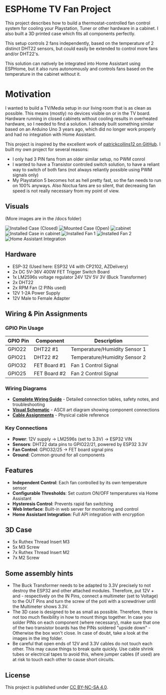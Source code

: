 # ESPHome TV Fan Project
This project describes how to build a thermostat-controlled fan control system for cooling your Playstation, Tuner or other hardware in a cabinet. I also built a 3D printed case which fits all components perfectly.

This setup controls 2 fans independently, based on the temperature of 2 distinct DHT22 sensors, but could easily be extended to control more fans and/or DHT22's. 

This solution can natively be integrated into Home Assistant using ESPHome, but it also runs autonomously and controls fans based on the temperature in the cabinet without it.

# Motivation
I wanted to build a TV/Media setup in our living room that is as clean as possible. This means (mostly) no devices visible on or in the TV board. Hardware running in closed cabinets without cooling results in overheated hardware, so I needed to find a solution. I already built something similar based on an Arduino Uno 3 years ago, which did no longer work properly and had no integration with Home Assistant.

This project is inspired by the excellent work of [patrickcollins12 on GitHub](https://github.com/patrickcollins12/esphome-fan-controller). I built my own project for several reasons:
* I only had 3 PIN fans from an older similar setup, no PWM conrol
* I wanted to have a Transistor controled switch solution, to have a reliant way to switch of both fans (not always reliantly possible using PWM signals only)
* My Playstation 5 becomes hot as hell pretty fast, so the fan needs to run on 100% anyways. Also Noctua fans are so silent, that decreasing fan speed is not really necessary from my point of view. 

## Visuals
(More images are in the /docs folder)

![Installed Case (Closed)](img/installed_case_closed.jpg)
![Mounted Case (Open)](img/fully_mounted_case_open.jpg)
![cabinet](img/cabinet.jpg)
![Installed Case in cabinet](img/box_installed_in_cabinet.jpg)
![Installed Fan 1](img/fan_installed_1.jpg)
![Installed Fan 2](img/fan_installed_2.jpg)
![Home Assistant Integration](img/home_assistant_integration.png)

## Hardware
* ESP-32 (Used here: ESP32 V4 with CP2102, AZDelivery)
* 2x DC 5V-36V 400W FET Trigger Switch Board
* 1x LM2596s voltage regulator 24V 12V 5V 3V (Buck Transformer)
* 2x DHT22
* 2x RPM Fan (2 PINs used)
* 12V 1-2A Power Supply
* 12V Male to Female Adapter

## Wiring & Pin Assignments

### GPIO Pin Usage
| GPIO Pin | Component | Description |
|----------|-----------|-------------|
| GPIO22   | DHT22 #1  | Temperature/Humidity Sensor 1 |
| GPIO21   | DHT22 #2  | Temperature/Humidity Sensor 2 |
| GPIO32   | FET Board #1 | Fan 1 Control Signal |
| GPIO25   | FET Board #2 | Fan 2 Control Signal |

### Wiring Diagrams
- **[Complete Wiring Guide](docs/wiring_diagrams.md)** - Detailed connection tables, safety notes, and troubleshooting
- **[Visual Schematic](docs/detailed_schematic.txt)** - ASCII art diagram showing component connections
- **[Cable Assignments](img/cable_assignments.png)** - Physical cable reference

### Key Connections
- **Power**: 12V supply → LM2596s (set to 3.3V) → ESP32 VIN
- **Sensors**: DHT22 data pins to GPIO22/21, powered by ESP32 3.3V
- **Fan Control**: GPIO32/25 → FET board signal pins
- **Ground**: Common ground for all components

## Features
- **Independent Control**: Each fan controlled by its own temperature sensor
- **Configurable Thresholds**: Set custom ON/OFF temperatures via Home Assistant
- **Hysteresis Control**: Prevents rapid fan switching
- **Web Interface**: Built-in web server for monitoring and control
- **Home Assistant Integration**: Full API integration with encryption

## 3D Case
* 5x Ruthex Thread Insert M3
* 5x M3 Screw
* 7x Ruthex Thread Insert M2
* 7x M2 Screw

## Some assembly hints
* The Buck Transformer needs to be adapted to 3.3V precisely to not destroy the ESP32 and other attached modules. Therefore, put 12V + and - respectively on the IN Pins, connect a multimeter (set to Voltage) to the OUT Pins and turn the screw of the poti with a screwdriver until the Multimeter shows 3.3V.
* The 3D case is designed to be as small as possible. Therefore, there is not too much flexibility in how to mount things together. In case you solder PINs on each component (where necessary), make sure that one of the two transistor boards has the PINs soldered "upside down" - Otherwise the box won't close.
In case of doubt, take a look at the images in the img folder.
* Be careful that open ends of 12V and 3.3V cables do not touch each other. This may cause things to break quite quickly. Use cable shrink tubes or electrical tapes to avoid this, where jumper cables (if used) are at risk to touch each other to cause short circuits. 

## License
This project is published under [CC BY-NC-SA
4.0](https://creativecommons.org/licenses/by-nc-sa/4.0/).